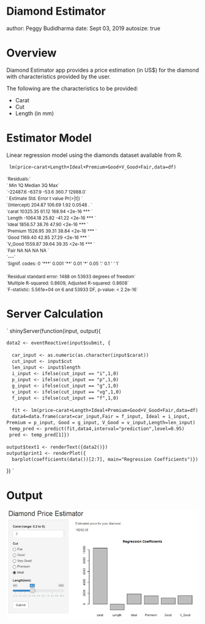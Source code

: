 Diamond Estimator
========================================================
author: Peggy Budidharma
date: Sept 03, 2019
autosize: true

Overview
========================================================

Diamond Estimator app provides a price estimation (in US$) for the diamond with characteristics provided by the user.

The following are the characteristics to be provided: 
- Carat
- Cut
- Length (in mm)

Estimator Model
========================================================

Linear regression model using the diamonds dataset available from R.

     lm(price~carat+Length+Ideal+Premium+Good+V_Good+Fair,data=df)
<small>
`Residuals:`<br>
`     Min       1Q   Median       3Q      Max`<br> 
`-22487.6   -637.9    -53.6    360.7  12988.0`<br>
`            Estimate Std. Error t value Pr(>|t|)    ` <br>
`(Intercept)   204.87     106.69    1.92   0.0548 .  `<br>
`carat       10325.35      61.12  168.94   <2e-16 *** `<br>
`Length      -1064.18      25.82  -41.22   <2e-16 *** `<br>
`Ideal        1856.57      38.76   47.90   <2e-16 *** `<br>
`Premium      1526.95      39.31   38.84   <2e-16 *** `<br>
`Good         1169.40      42.85   27.29   <2e-16 *** `<br>
`V_Good       1559.87      39.64   39.35   <2e-16 *** `<br>
`Fair              NA         NA      NA       NA    ` <br>
`---`<br>
`Signif. codes:  0 '***' 0.001 '**' 0.01 '*' 0.05 '.' 0.1 ' ' 1`<br>
<br>
`Residual standard error: 1488 on 53933 degrees of freedom`<br>
`Multiple R-squared:  0.8609,	Adjusted R-squared:  0.8608` <br>
`F-statistic: 5.561e+04 on 6 and 53933 DF,  p-value: < 2.2e-16`
</small>

Server Calculation
========================================================

` 
shinyServer(function(input, output){

    data2 <- eventReactive(input$submit, {
      
      car_input <- as.numeric(as.character(input$carat))
      cut_input <- input$cut
      len_input <- input$length
      i_input <- ifelse(cut_input == "i",1,0)
      p_input <- ifelse(cut_input == "p",1,0)
      g_input <- ifelse(cut_input == "g",1,0)
      v_input <- ifelse(cut_input == "vg",1,0)
      f_input <- ifelse(cut_input == "f",1,0)
    
      fit <- lm(price~carat+Length+Ideal+Premium+Good+V_Good+Fair,data=df)
      data4=data.frame(carat=car_input,Fair = f_input, Ideal = i_input, Premium = p_input, Good = g_input, V_Good = v_input,Length=len_input)
     temp_pred <- predict(fit,data4,interval="prediction",level=0.95)
     pred <- temp_pred[1]})
     
    output$text1 <- renderText({data2()})
    output$print1 <- renderPlot({  
      barplot(coefficients(data())[2:7], main="Regression Coefficients")})
})
`

Output
========================================================

![result](DiamondEstimator_Shiny.jpg)
